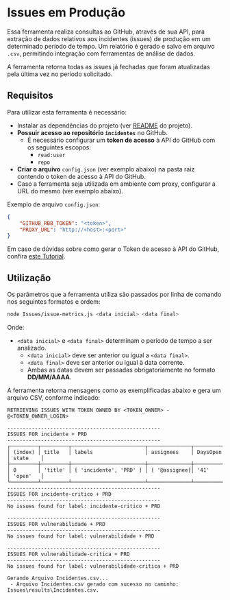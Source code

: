 # Issues em Produção
Essa ferramenta realiza consultas ao GitHub, através de sua API, para extração de dados relativos aos incidentes (issues) de produção em um determinado período de tempo. Um relatório é gerado e salvo em arquivo `.csv`, permitindo integração com ferramentas de análise de dados.

A ferramenta retorna todas as issues já fechadas que foram atualizadas pela última vez no período solicitado.

## Requisitos
Para utilizar esta ferramenta é necessário:
- Instalar as dependências do projeto (ver [README](../README.md) do projeto).
- **Possuir acesso ao repositório `incidentes`** no GitHub.
  - É necessário configurar um **token de acesso** à API do GitHub com os seguintes escopos:
    - `read:user`
    - `repo`
- **Criar o arquivo** `config.json` (ver exemplo abaixo) na pasta raiz contendo o token de acesso à API do GitHub.
- Caso a ferramenta seja utilizada em ambiente com proxy, configurar a URL do mesmo (ver exemplo abaixo).

Exemplo de arquivo `config.json`:
```json
{
    "GITHUB_RBB_TOKEN": "<token>",
    "PROXY_URL": "http://<host>:<port>"
}
```

Em caso de dúvidas sobre como gerar o Token de acesso à API do GitHub, confira [este Tutorial](https://docs.github.com/en/authentication/keeping-your-account-and-data-secure/managing-your-personal-access-tokens#creating-a-personal-access-token-classic).

## Utilização
Os parâmetros que a ferramenta utiliza são passados por linha de comando nos seguintes formatos e ordem:
```bash
node Issues/issue-metrics.js <data inicial> <data final>
```
Onde:
- `<data inicial>` e `<data final>` determinam o período de tempo a ser analizado.
    - `<data inicial>` deve ser anterior ou igual a `<data final>`.
    - `<data final>` deve ser anterior ou igual à data corrente.
    - Ambas as datas devem ser passadas obrigatoriamente no formato **DD/MM/AAAA**.

A ferramenta retorna mensagens como as exemplificadas abaixo e gera um arquivo CSV, conforme indicado:

```text
RETRIEVING ISSUES WITH TOKEN OWNED BY <TOKEN_OWNER> - @<TOKEN_OWNER_LOGIN>

--------------------------------------------------
ISSUES FOR incidente + PRD
--------------------------------------------------
┌─────────┬─────────┬────────────────────────┬──────────────┬──────────┬──────────┐
│ (index) │ title   │ labels                 │ assignees    │ DaysOpen │ state    │
├─────────┼─────────┼────────────────────────┼──────────────┼──────────┼──────────┤
│ 0       │ 'title' │ [ 'incidente', 'PRD' ] │ [ '@assignee]│ '41'     │ 'open'   │
└─────────┴─────────┴────────────────────────┴──────────────┴──────────┴──────────┘
--------------------------------------------------
ISSUES FOR incidente-critico + PRD
--------------------------------------------------
No issues found for label: incidente-critico + PRD

--------------------------------------------------
ISSUES FOR vulnerabilidade + PRD
--------------------------------------------------
No issues found for label: vulnerabilidade + PRD

--------------------------------------------------
ISSUES FOR vulnerabilidade-critica + PRD
--------------------------------------------------
No issues found for label: vulnerabilidade-critica + PRD

Gerando Arquivo Incidentes.csv...
 - Arquivo Incidentes.csv gerado com sucesso no caminho: Issues\results\Incidentes.csv.
```
